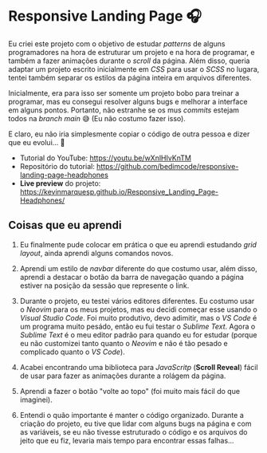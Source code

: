 
# Responsive Landing Page 🎧

Eu criei este projeto com o objetivo de estudar *patterns* de alguns programadores na hora de estruturar um projeto e na hora de programar, e também a fazer animações durante o *scroll* da página. Além disso, queria adaptar um projeto escrito inicialmente em *CSS* para usar o *SCSS* no lugara, tentei também separar os estilos da página inteira em arquivos diferentes.

Inicialmente, era para isso ser somente um projeto bobo para treinar a programar, mas eu consegui resolver alguns bugs e melhorar a interface em alguns pontos. Portanto, não estranhe se os mus *commits* estejam todos na *branch* *main* 😅 (Eu não costumo fazer isso).

E claro, eu não iria simplesmente copiar o código de outra pessoa e dizer que eu evolui... 💪

- Tutorial do YouTube: https://youtu.be/wXnlHIvKnTM
- Repositório do tutorial: https://github.com/bedimcode/responsive-landing-page-headphones
- **Live preview** do projeto: https://kevinmarquesp.github.io/Responsive_Landing_Page-Headphones/


## Coisas que eu aprendi

1. Eu finalmente pude colocar em prática o que eu aprendi estudando *grid layout*, ainda aprendi alguns comandos novos.

2. Aprendi um estilo de *navbar* diferente do que costumo usar, além disso, aprendi a destacar o botão da barra de navegação quando a página estiver na posição da sessão que represente o link.

3. Durante o projeto, eu testei vários editores diferentes. Eu costumo usar o *Neovim* para os meus projetos, mas eu decidi começar esse usando o *Visual Studio Code*. Foi muito produtivo, devo adimitir, mas o *VS Code* é um programa muito pesádo, então eu fui testar o *Sublime Text*. Agora o *Sublime Text* é o meu editor padrão para quando eu for estudar (porque eu não customizei tanto quanto o *Neovim* e não é tão pesado e complicado quanto o *VS Code*).

4. Acabei encontrando uma biblioteca para *JavaScritp* (**Scroll Reveal**) fácil de usar para fazer as animações durante a rolágem da página.

5. Aprendi a fazer o botão "volte ao topo" (foi muito mais fácil do que imaginei).

6. Entendi o quão importante é manter o código organizado. Durante a criação do projeto, eu tive que lidar com alguns bugs na página e com as variáveis, se eu não tivesse estruturado o código e os arquivos do jeito que eu fiz, levaria mais tempo para encontrar essas falhas...